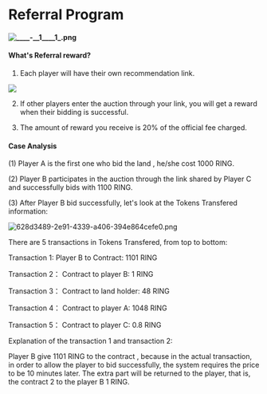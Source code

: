 # Referral Program

####  

#### ![\_\_\_\_-\_\_1\_\_\_\_1\_.png](https://evolutionland.zendesk.com/hc/article_attachments/360027157074/____-__1____1_.png)

####   

#### **What's Referral reward?**

1. Each player will have their own recommendation link.

![](https://evolutionland.zendesk.com/hc/article_attachments/360025074673/mceclip1.png)

2. If other players enter the auction through your link, you will get a reward when their bidding is successful.

3. The amount of reward you receive is 20% of the official fee charged.

#### **Case Analysis**

\(1\) Player A is the first one who bid the land , he/she cost 1000 RING.

\(2\) Player B participates in the auction through the link shared by Player C and successfully bids with 1100 RING.

\(3\) After Player B bid successfully, let's look at the Tokens Transfered information:

![628d3489-2e91-4339-a406-394e864cefe0.png](https://evolutionland.zendesk.com/hc/article_attachments/360026499014/628d3489-2e91-4339-a406-394e864cefe0.png)

There are 5 transactions in Tokens Transfered, from top to bottom:

Transaction 1:   Player B to Contract: 1101 RING

Transaction 2： Contract to player B: 1 RING

Transaction 3： Contract to land holder: 48 RING

Transaction 4： Contract to player A: 1048 RING

Transaction 5： Contract to player C: 0.8 RING

Explanation of the transaction 1 and transaction 2:

Player B give 1101 RING to the contract , because in the actual transaction, in order to allow the player to bid successfully, the system requires the price to be 10 minutes later. The extra part will be returned to the player, that is, the contract 2 to the player B 1 RING.  


